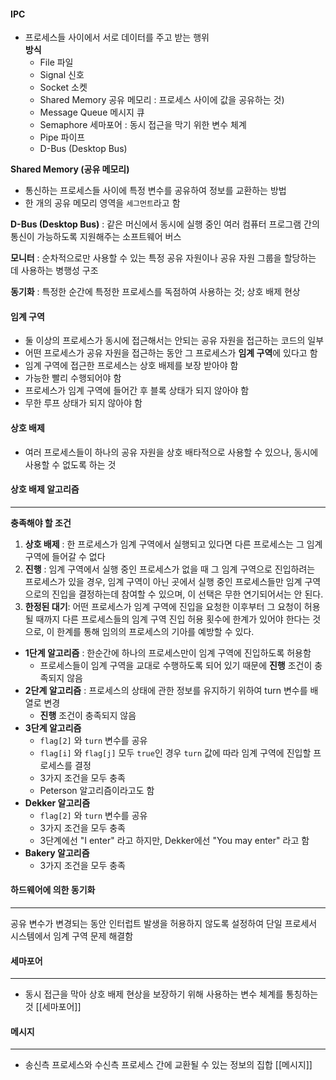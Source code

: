 #### IPC
- 프로세스들 사이에서 서로 데이터를 주고 받는 행위  
    **방식**
    - File 파일
    - Signal 신호
    - Socket 소켓
    - Shared Memory 공유 메모리 : 프로세스 사이에 값을 공유하는 것)
    - Message Queue 메시지 큐
    - Semaphore 세마포어 : 동시 접근을 막기 위한 변수 체계
    - Pipe 파이프
    - D-Bus (Desktop Bus)

**Shared Memory (공유 메모리)**
- 통신하는 프로세스들 사이에 특정 변수를 공유하여 정보를 교환하는 방법
- 한 개의 공유 메모리 영역을 `세그먼트`라고 함

**D-Bus (Desktop Bus)** : 같은 머신에서 동시에 실행 중인 여러 컴퓨터 프로그램 간의 통신이 가능하도록 지원해주는 소프트웨어 버스

**모니터** : 순차적으로만 사용할 수 있는 특정 공유 자원이나 공유 자원 그룹을 할당하는 데 사용하는 병행성 구조

**동기화** : 특정한 순간에 특정한 프로세스를 독점하여 사용하는 것; 상호 배제 현상

#### 임계 구역
- 둘 이상의 프로세스가 동시에 접근해서는 안되는 공유 자원을 접근하는 코드의 일부
- 어떤 프로세스가 공유 자원을 접근하는 동안 그 프로세스가 **임계 구역**에 있다고 함
- 임계 구역에 접근한 프로세스는 상호 배제를 보장 받아야 함
- 가능한 빨리 수행되어야 함
- 프로세스가 임계 구역에 들어간 후 블록 상태가 되지 않아야 함
- 무한 루프 상태가 되지 않아야 함

#### 상호 배제
- 여러 프로세스들이 하나의 공유 자원을 상호 배타적으로 사용할 수 있으나, 동시에 사용할 수 없도록 하는 것

#### 상호 배제 알고리즘
---
**충족해야 할 조건**
1. **상호 배제** : 한 프로세스가 임계 구역에서 실행되고 있다면 다른 프로세스는 그 임계 구역에 들어갈 수 없다
2. **진행** : 임계 구역에서 실행 중인 프로세스가 없을 때 그 임계 구역으로 진입하려는 프로세스가 있을 경우, 임계 구역이 아닌 곳에서 실행 중인 프로세스들만 임계 구역으로의 진입을 결정하는데 참여할 수 있으며, 이 선택은 무한 연기되어서는 안 된다.
3. **한정된 대기**: 어떤 프로세스가 임계 구역에 진입을 요청한 이후부터 그 요청이 허용될 때까지 다른 프로세스들의 임계 구역 진입 허용 횟수에 한계가 있어야 한다는 것으로, 이 한계를 통해 임의의 프로세스의 기아를 예방할 수 있다.

- **1단계 알고리즘** : 한순간에 하나의 프로세스만이 임계 구역에 진입하도록 허용함
	- 프로세스들이 임계 구역을 교대로 수행하도록 되어 있기 때문에 **진행** 조건이 충족되지 않음
- **2단계 알고리즘** : 프로세스의 상태에 관한 정보를 유지하기 위하여 turn 변수를 배열로 변경
	- **진행** 조건이 충족되지 않음
- **3단계 알고리즘**
	- `flag[2]` 와 `turn` 변수를 공유
	- `flag[i]` 와 `flag[j]` 모두 `true`인 경우 `turn` 값에 따라 임계 구역에 진입할 프로세스를 결정
	- 3가지 조건을 모두 충족
	- Peterson 알고리즘이라고도 함
- **Dekker 알고리즘**
	- `flag[2]` 와 `turn` 변수를 공유
	- 3가지 조건을 모두 충족
	- 3단계에선 "I enter" 라고 하지만, Dekker에선 "You may enter" 라고 함
- **Bakery 알고리즘**
	- 3가지 조건을 모두 충족

#### 하드웨어에 의한 동기화
---
공유 변수가 변경되는 동안 인터럽트 발생을 허용하지 않도록 설정하여 단일 프로세서 시스템에서 임계 구역 문제 해결함

#### 세마포어
---
- 동시 접근을 막아 상호 배제 현상을 보장하기 위해 사용하는 변수 체계를 통칭하는 것
[[세마포어]]

#### 메시지
---
- 송신측 프로세스와 수신측 프로세스 간에 교환될 수 있는 정보의 집합
[[메시지]]